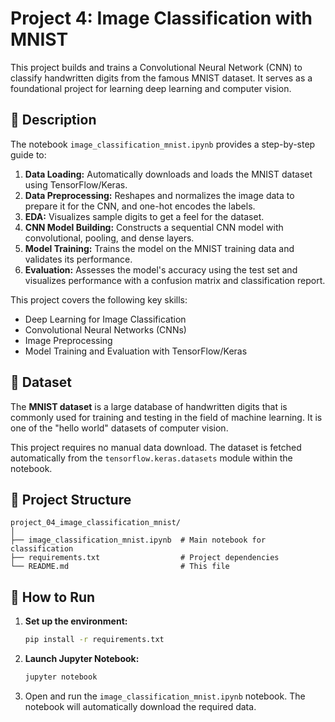 # Project 4: Image Classification with MNIST

This project builds and trains a Convolutional Neural Network (CNN) to classify handwritten digits from the famous MNIST dataset. It serves as a foundational project for learning deep learning and computer vision.

## 📜 Description

The notebook `image_classification_mnist.ipynb` provides a step-by-step guide to:
1.  **Data Loading:** Automatically downloads and loads the MNIST dataset using TensorFlow/Keras.
2.  **Data Preprocessing:** Reshapes and normalizes the image data to prepare it for the CNN, and one-hot encodes the labels.
3.  **EDA:** Visualizes sample digits to get a feel for the dataset.
4.  **CNN Model Building:** Constructs a sequential CNN model with convolutional, pooling, and dense layers.
5.  **Model Training:** Trains the model on the MNIST training data and validates its performance.
6.  **Evaluation:** Assesses the model's accuracy using the test set and visualizes performance with a confusion matrix and classification report.

This project covers the following key skills:
*   Deep Learning for Image Classification
*   Convolutional Neural Networks (CNNs)
*   Image Preprocessing
*   Model Training and Evaluation with TensorFlow/Keras

## 💾 Dataset

The **MNIST dataset** is a large database of handwritten digits that is commonly used for training and testing in the field of machine learning. It is one of the "hello world" datasets of computer vision.

This project requires no manual data download. The dataset is fetched automatically from the `tensorflow.keras.datasets` module within the notebook.

## 📁 Project Structure

```
project_04_image_classification_mnist/
│
├── image_classification_mnist.ipynb  # Main notebook for classification
├── requirements.txt                  # Project dependencies
└── README.md                         # This file
```

## 🚀 How to Run

1.  **Set up the environment:**
    ```bash
    pip install -r requirements.txt
    ```
2.  **Launch Jupyter Notebook:**
    ```bash
    jupyter notebook
    ```
3.  Open and run the `image_classification_mnist.ipynb` notebook. The notebook will automatically download the required data.
